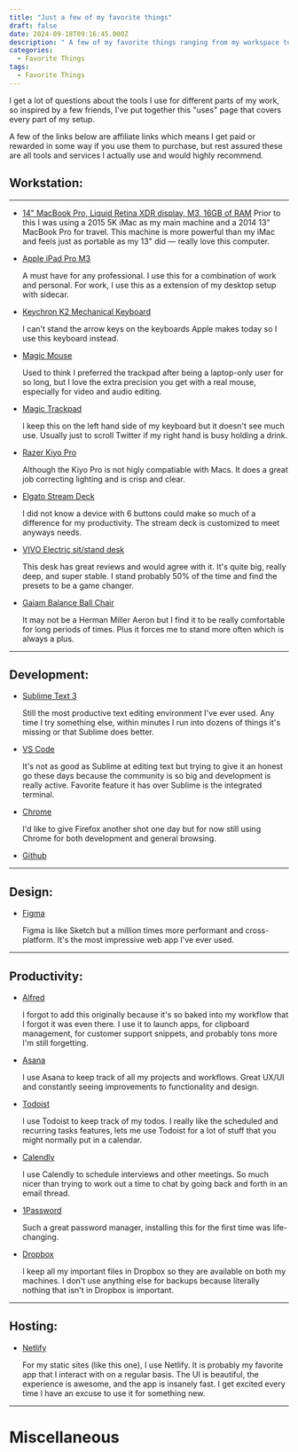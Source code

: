 ```yaml
---
title: "Just a few of my favorite things"
draft: false
date: 2024-09-18T09:16:45.000Z
description: " A few of my favorite things ranging from my workspace to productivity tools that I use on the daily."
categories:
  - Favorite Things
tags:
  - Favorite Things
---
```


I get a lot of questions about the tools I use for different parts of my work, so inspired by a few friends, I've put together this "uses" page that covers every part of my setup.

A few of the links below are affiliate links which means I get paid or rewarded in some way if you use them to purchase, but rest assured these are all tools and services I actually use and would highly recommend.

## Workstation:
---

- [14" MacBook Pro, Liquid Retina XDR display, M3, 16GB of RAM](https://www.apple.com/shop/buy-mac/macbook-pro "Macbook Pro")
    Prior to this I was using a 2015 5K iMac as my main machine and a 2014 13" MacBook Pro for travel. This machine is more powerful than my iMac and feels just as portable as my 13" did — really love this computer.

- [Apple iPad Pro M3](https://www.apple.com/shop/buy-ipad/ipad-pro "iPad Pro")

  A must have for any professional. I use this for a combination of work and personal. For work, I use this as a extension of my desktop setup with sidecar.

- [Keychron K2 Mechanical Keyboard](https://www.amazon.com/Keychron-Bluetooth-Wireless-Mechanical-Tenkeyless-Keyboard/dp/B07QBPDWLS/ref=asc_df_B07QBPDWLS/?tag=hyprod-20&linkCode=df0&hvadid=693127817018&hvpos=&hvnetw=g&hvrand=12457270139867431986&hvpone=&hvptwo=&hvqmt=&hvdev=c&hvdvcmdl=&hvlocint=&hvlocphy=9016839&hvtargid=pla-837935119151&mcid=179b6fe1c37b36dd861849b22ad92258&th=1 "Keychron")

    I can't stand the arrow keys on the keyboards Apple makes today so I use this keyboard instead. 

- [Magic Mouse](https://www.apple.com/shop/product/MK2E3AM/A/magic-mouse-white-multi-touch-surface "Magic Mouse")

    Used to think I preferred the trackpad after being a laptop-only user for so long, but I love the extra precision you get with a real mouse, especially for video and audio editing.

- [Magic Trackpad](https://www.apple.com/shop/product/MK2D3AM/A/magic-trackpad-white-multi-touch-surface "Magic Trackpad")
  
  I keep this on the left hand side of my keyboard but it doesn't see much use. Usually just to scroll Twitter if my right hand is busy holding a drink.

- [Razer Kiyo Pro](https://www.amazon.com/Razer-Kiyo-Streaming-Webcam-High-Performance/dp/B08T1MWX6J?th=1 "Razer Kiyo Pro")

    Although the Kiyo Pro is not higly compatiable with Macs. It does a great job correcting lighting and is crisp and clear. 


- [Elgato Stream Deck](https://www.amazon.com/Elgato-Stream-Deck-Mini-customizable/dp/B07DYRS1WH/ref=asc_df_B07DYRS1WH/?tag=hyprod-20&linkCode=df0&hvadid=692875362841&hvpos=&hvnetw=g&hvrand=126364436150393871&hvpone=&hvptwo=&hvqmt=&hvdev=c&hvdvcmdl=&hvlocint=&hvlocphy=9016839&hvtargid=pla-2281435179258&mcid=3633ba9afcfc334da7d56ae9db050ed2&hvocijid=126364436150393871-B07DYRS1WH-&hvexpln=73&th=1 "Stream Deck")
  
  I did not know a device with 6 buttons could make so much of a difference for my productivity. The stream deck is customized to meet anyways needs.


- [VIVO Electric sit/stand desk](https://www.amazon.com/VIVO-Adjustable-Workstation-Controller-DESK-KIT-1B6B/dp/B07V6ZSHF4/ref=sr_1_2_sspa?dib=eyJ2IjoiMSJ9.hZzSm7sxo2tK90D22tfcMYpbLy-2AhWkdCSuIzGKiH_Efntpb9XALm8Vt0a3p2zRBxM5Oh85wmc33ZtvfzkUvriJ_kS7gSkUvIj5RYdsqAE8Ytj_fvUVzcxpC_Z5t12yKJ4IEZ6rGXqtwMyMOlx3MrXjy6av5rqIfWVFZoB-tihqija0SKOVpQ7UgPF0rCnvXSvAVSbz0B0myqXDLu7snxZIlUTgKjYOYYfp8Rb4L_ldQSTG49hb2ubRUMrnuR9CotCh9gZqra_1n3I8ejVYJ_ZpZRMSLrMOQsEVPtxSuQ4.XHuJKNxDlIqmvLoWluInEJgHIsQng5FVCnzEt-gLuuI&dib_tag=se&hvadid=557253848601&hvdev=c&hvlocphy=9016839&hvnetw=g&hvqmt=e&hvrand=17555440866997334537&hvtargid=kwd-835641237987&hydadcr=15456_13495270&keywords=amazon+vivo+standing+desk&qid=1726767166&sr=8-2-spons&sp_csd=d2lkZ2V0TmFtZT1zcF9hdGY&psc=1 "Standing Desk")
  
  This desk has great reviews and would agree with it. It's quite big, really deep, and super stable. I stand probably 50% of the time and find the presets to be a game changer.

- [Gaiam Balance Ball Chair](https://www.amazon.com/Gaiam-Classic-Balance-Ball-Chair/dp/B0007VB4NE/ref=sr_1_1_sspa?crid=1F7O6IDEJTLHY&dib=eyJ2IjoiMSJ9.Mxvc8PAaDMjMV7Y0M77zRLPUJKgzSnH9TkpjwrQOfSgltndHeeBMgTwv7UVdx2QbYt99DCQFeRMrRabQYdm-mXeYOlGm6j38rDqRYQ9E3fAtV1S-Vr8gyz60OZ93-Kwrwud9kpZbseT0LDcCpwP_DAEsulZ1MaEV9aSVbeF_xs_4U-bzaeM-_26d5TnWlW9RGz0VcaD685cCp4_Vorx_oQ_0XPB3CLwYg-OOivIdfPd0iCPt67H3SQmUy7_WbNtoCIO0rauvxFzh7-D4R_4L1c5Q2dgU4Zb39cxgTCi99kI.W7-9bi_szt-pTdHqyKWTYuyvapo1xPwEeWQy1yg9-ps&dib_tag=se&keywords=exercise%2Bball%2Bchair&qid=1726767333&sprefix=exercise%2Bball%2Bchair%2Caps%2C121&sr=8-1-spons&sp_csd=d2lkZ2V0TmFtZT1zcF9hdGY&th=1 "Exercise Ball Chair")
  
  It may not be a Herman Miller Aeron but I find it to be really comfortable for long periods of times. Plus it forces me to stand more often which is always a plus.

---
## Development:


- [Sublime Text 3](https://www.sublimetext.com/ "Sublime")
  
  Still the most productive text editing environment I've ever used. Any time I try something else, within minutes I run into dozens of things it's missing or that Sublime does better.

- [VS Code](https://code.visualstudio.com/ "VS Code")

  It's not as good as Sublime at editing text but trying to give it an honest go these days because the community is so big and development is really active. Favorite feature it has over Sublime is the integrated terminal.

- [Chrome](https://www.google.com/chrome/ "Chrome")

  I'd like to give Firefox another shot one day but for now still using Chrome for both development and general browsing.

- [Github](https://github.com/ "Github")
  
---
## Design:


- [Figma](https://www.figma.com/ "Figma")
  
  Figma is like Sketch but a million times more performant and cross-platform. It's the most impressive web app I've ever used.


---
## Productivity:


- [Alfred](https://www.alfredapp.com/ "Alfred")
  
  I forgot to add this originally because it's so baked into my workflow that I forgot it was even there. I use it to launch apps, for clipboard management, for customer support snippets, and probably tons more I'm still forgetting.

- [Asana](https://asana.com/ "Asana")
  
  I use Asana to keep track of all my projects and workflows. Great UX/UI and constantly seeing improvements to functionality and design.

- [Todoist](https://todoist.com/ "Todoist")
  
  I use Todoist to keep track of my todos. I really like the scheduled and recurring tasks features, lets me use Todoist for a lot of stuff that you might normally put in a calendar.

- [Calendly](https://calendly.com/ "Calendly")
  
  I use Calendly to schedule  interviews and other meetings. So much nicer than trying to work out a time to chat by going back and forth in an email thread.

- [1Password](https://1password.com/ "1Password")
 
  Such a great password manager, installing this for the first time was life-changing.


- [Dropbox](https://www.dropbox.com/ "Dropbox")
 
  I keep all my important files in Dropbox so they are available on both my machines. I don't use anything else for backups because literally nothing that isn't in Dropbox is important.

---
## Hosting:


- [Netlify](https://www.netlify.com/ "Netlify")
  
  For my static sites (like this one), I use Netlify. It is probably my favorite app that I interact with on a regular basis. The UI is beautiful, the experience is awesome, and the app is insanely fast. I get excited every time I have an excuse to use it for something new.

---
# Miscellaneous


